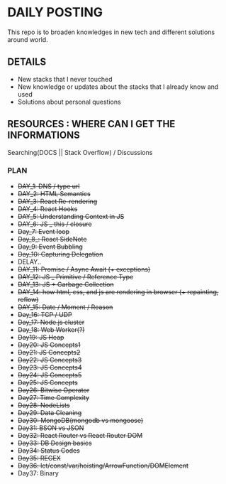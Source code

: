 # DAILY POSTING

This repo is to broaden knowledges in new tech and different solutions around world.

## DETAILS
* New stacks that I never touched
* New knowledge or updates about the stacks that I already know and used
* Solutions about personal questions

## RESOURCES : WHERE CAN I GET THE INFORMATIONS
Searching(DOCS || Stack Overflow) / Discussions

### PLAN
* ~~DAY_1: DNS / type url~~
* ~~DAY_2: HTML Semantics~~
* ~~DAY_3: React Re-rendering~~
* ~~DAY_4: React Hooks~~
* ~~DAY_5: Understanding Context in JS~~
* ~~DAY_6: JS _ this / closure~~
* ~~Day_7: Event loop~~
* ~~Day_8_: React SideNote~~ 
* ~~Day_9: Event Bubbling~~
* ~~Day_10: Capturing Delegation~~
* DELAY..
* ~~DAY_11: Promise / Async Await (+ exceptions)~~
* ~~DAY_12: JS _ Primitive / Reference Type~~
* ~~DAY_13: JS + Garbage Collection~~
* ~~DAY_14: how html, css, and js are rendering in browser (+ repainting, reflow)~~ 
* ~~DAY_15: Date / Moment / Reason~~
* ~~Day_16: TCP / UDP~~
* ~~Day_17: Node.js cluster~~ 
* ~~Day_18: Web Worker(?)~~
* ~~Day19: JS Heap~~
* ~~Day20: JS Concepts1~~
* ~~Day21: JS Concepts2~~
* ~~Day22: JS Concepts3~~
* ~~Day23: JS Concepts4~~
* ~~Day24: JS Concepts5~~
* ~~Day25: JS Concepts~~
* ~~Day26: Bitwise Operator~~
* ~~Day27: Time Complexity~~
* ~~Day28: NodeLists~~
* ~~Day29: Data Cleaning~~
* ~~Day30: MongoDB(mongodb vs mongoose)~~
* ~~Day31: BSON vs JSON~~
* ~~Day32: React Router vs React Router DOM~~
* ~~Day33: DB Design basics~~
* ~~Day34: Status Codes~~
* ~~Day35: REGEX~~
* ~~Day36: let/const/var/hoisting/ArrowFunction/DOMElement~~
* Day37: Binary